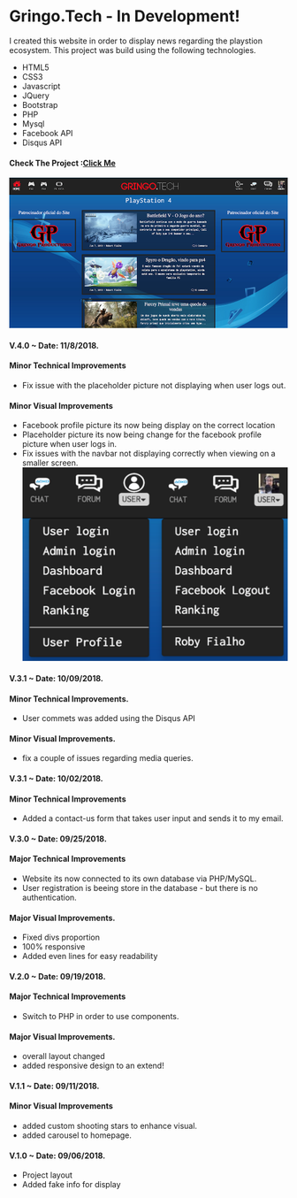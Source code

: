 # Gringo.Tech - In Development!
 I created this website in order to display news regarding the playstion ecosystem.
This project was build using the following technologies.
- HTML5
- CSS3
- Javascript
- JQuery
- Bootstrap
- PHP
- Mysql
- Facebook API 
- Disqus API

#### Check The Project :[Click Me](https://gringo.tech)
![alt text](assets/images/github/v5.jpg)

#### V.4.0 ~ Date: 11/8/2018.

#### Minor Technical Improvements
- Fix issue with the placeholder picture not displaying when user logs out.

#### Minor Visual Improvements
- Facebook profile picture its now being display on the correct location
- Placeholder picture its now being change for the facebook profile picture when user logs in.
- Fix issues with the navbar not displaying correctly when viewing on a smaller screen.
![alt text](assets/images/github/log.jpg)

#### V.3.1 ~ Date: 10/09/2018.
#### Minor Technical Improvements.
- User commets was added using the Disqus API
#### Minor Visual Improvements.
- fix a couple of issues regarding media queries.

#### V.3.1 ~ Date: 10/02/2018.
#### Minor Technical Improvements
- Added a contact-us form that takes user input and sends it to my email.

#### V.3.0 ~ Date: 09/25/2018.

#### Major Technical Improvements 
- Website its now connected to its own database via PHP/MySQL.
- User registration is beeing store in the database - but there is no authentication.
#### Major Visual Improvements.
- Fixed divs proportion
- 100% responsive
- Added even lines for easy readability

#### V.2.0 ~ Date: 09/19/2018.

#### Major Technical Improvements 
- Switch to PHP in order to use components.
#### Major Visual Improvements.
- overall layout changed 
- added responsive design to an extend!

#### V.1.1 ~ Date: 09/11/2018.
#### Minor Visual Improvements
- added custom shooting stars to enhance visual. 
- added carousel to homepage.

#### V.1.0 ~ Date: 09/06/2018.
- Project layout 
- Added fake info for display





